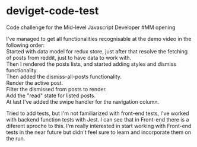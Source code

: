 # deviget-code-test
Code challenge for the Mid-level Javascript Developer #MM opening

I've managed to get all functionalities recognisable at the demo video in the following order: <br>
Started with data model for redux store, just after that resolve the fetching of posts from reddit, just to have data to work with.<br>
Then I rendered the posts lists, and started adding styles and dismiss functionality.<br>
Then added the dismiss-all-posts functionality.<br>
Render the active post.<br>
Filter the dismissed from posts to render.<br>
Add the "read" state for listed posts.<br>
At last I've added the swipe handler for the navigation column.

Tried to add tests, but I'm not familiarized with front-end tests, I've worked with backend function tests with Jest. I can see that in Front-end there is a diferent aproche to this. I'm really interested in start working with Front-end tests in the near future but didn't feel sure to learn and incorporate them on the run.

